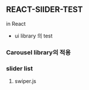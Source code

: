 ## REACT-SlIDER-TEST

in React 
- ui library 의 test
 

### Carousel library의 적용

### slider list
1. swiper.js

